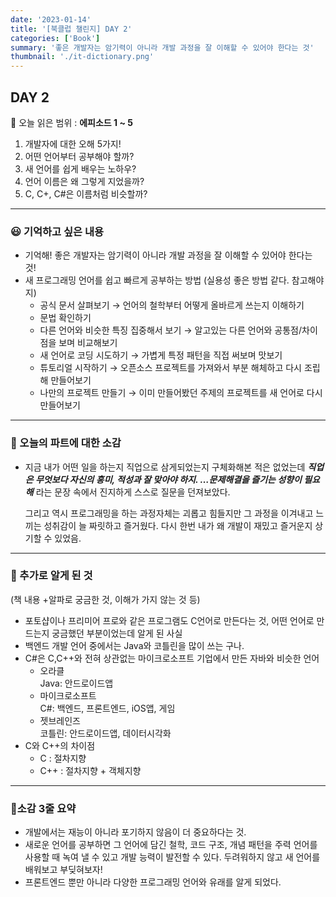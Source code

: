 ```yaml
---
date: '2023-01-14'
title: '[북클럽 챌린지] DAY 2'
categories: ['Book']
summary: '좋은 개발자는 암기력이 아니라 개발 과정을 잘 이해할 수 있어야 한다는 것'
thumbnail: './it-dictionary.png'
---
```


## DAY 2

🔖 오늘 읽은 범위 : **에피소드 1 ~ 5**

1. 개발자에 대한 오해 5가지!
2. 어떤 언어부터 공부해야 할까?
3. 새 언어를 쉽게 배우는 노하우?
4. 언어 이름은 왜 그렇게 지었을까?
5. C, C+, C#은 이름처럼 비슷할까?

---

### 😃 기억하고 싶은 내용

- 기억해! 좋은 개발자는 암기력이 아니라 개발 과정을 잘 이해할 수 있어야 한다는 것!
- 새 프로그래밍 언어를 쉽고 빠르게 공부하는 방법 (실용성 좋은 방법 같다. 참고해야지)
  - 공식 문서 살펴보기 → 언어의 철학부터 어떻게 올바르게 쓰는지 이해하기
  - 문법 확인하기
  - 다른 언어와 비슷한 특징 집중해서 보기 → 알고있는 다른 언어와 공통점/차이점을 보며 비교해보기
  - 새 언어로 코딩 시도하기 → 가볍게 특정 패턴을 직접 써보며 맛보기
  - 튜토리얼 시작하기 → 오픈소스 프로젝트를 가져와서 부분 해체하고 다시 조립해 만들어보기
  - 나만의 프로젝트 만들기 → 이미 만들어봤던 주제의 프로젝트를 새 언어로 다시 만들어보기

---

### 🤔 오늘의 파트에 대한 소감

- 지금 내가 어떤 일을 하는지 직업으로 삼게되었는지 구체화해본 적은 없었는데 **_직업은 무엇보다 자신의 흥미, 적성과 잘 맞아야 하지. …문제해결을 즐기는 성향이 필요해_** 라는 문장 속에서 진지하게 스스로 질문을 던져보았다.

  그리고 역시 프로그래밍을 하는 과정자체는 괴롭고 힘들지만 그 과정을 이겨내고 느끼는 성취감이 늘 짜릿하고 즐거웠다. 다시 한번 내가 왜 개발이 재밌고 즐거운지 상기할 수 있었음.

---

### 🔎 추가로 알게 된 것

(책 내용 +알파로 궁금한 것, 이해가 가지 않는 것 등)

- 포토샵이나 프리미어 프로와 같은 프로그램도 C언어로 만든다는 것, 어떤 언어로 만드는지 궁금했던 부분이었는데 알게 된 사실
- 백엔드 개발 언어 중에서는 Java와 코틀린을 많이 쓰는 구나.
- C#은 C,C++와 전혀 상관없는 마이크로소프트 기업에서 만든 자바와 비슷한 언어
  - 오라클  
    Java: 안드로이드앱
  - 마이크로소프트  
    C#: 백엔드, 프론트엔드, iOS앱, 게임
  - 젯브레인즈  
    코틀린: 안드로이드앱, 데이터시각화
- C와 C++의 차이점
  - C : 절차지향
  - C++ : 절차지향 + 객체지향

---

### 🤟소감 3줄 요약

- 개발에서는 재능이 아니라 포기하지 않음이 더 중요하다는 것.
- 새로운 언어를 공부하면 그 언어에 담긴 철학, 코드 구조, 개념 패턴을 주력 언어를 사용할 때 녹여 낼 수 있고 개발 능력이 발전할 수 있다. 두려워하지 않고 새 언어를 배워보고 부딪혀보자!
- 프론트엔드 뿐만 아니라 다양한 프로그래밍 언어와 유래를 알게 되었다.
